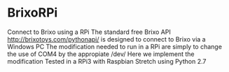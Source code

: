 # BrixoRPi
Connect to Brixo using a RPi
The standard free Brixo API http://brixotoys.com/pythonapi/ is designed to connect to Brixo via a Windows PC
The modification needed to run in a RPi are simply to change the use of COM4 by the appropiate /dev/
Here we implement the modification
Tested in a RPi3 with Raspbian Stretch using Python 2.7
